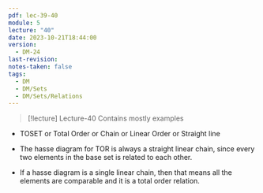 ```yaml
---
pdf: lec-39-40
module: 5
lecture: "40"
date: 2023-10-21T18:44:00
version:
  - DM-24
last-revision: 
notes-taken: false
tags:
  - DM
  - DM/Sets
  - DM/Sets/Relations
---
```


> [!lecture] Lecture-40
> Contains mostly examples

- TOSET or Total Order or Chain or Linear Order or Straight line
- The hasse diagram for TOR is always a straight linear chain, since every two elements in the base set is related to each other.

- If a hasse diagram is a single linear chain, then that means all the elements are comparable and it is a total order relation.
